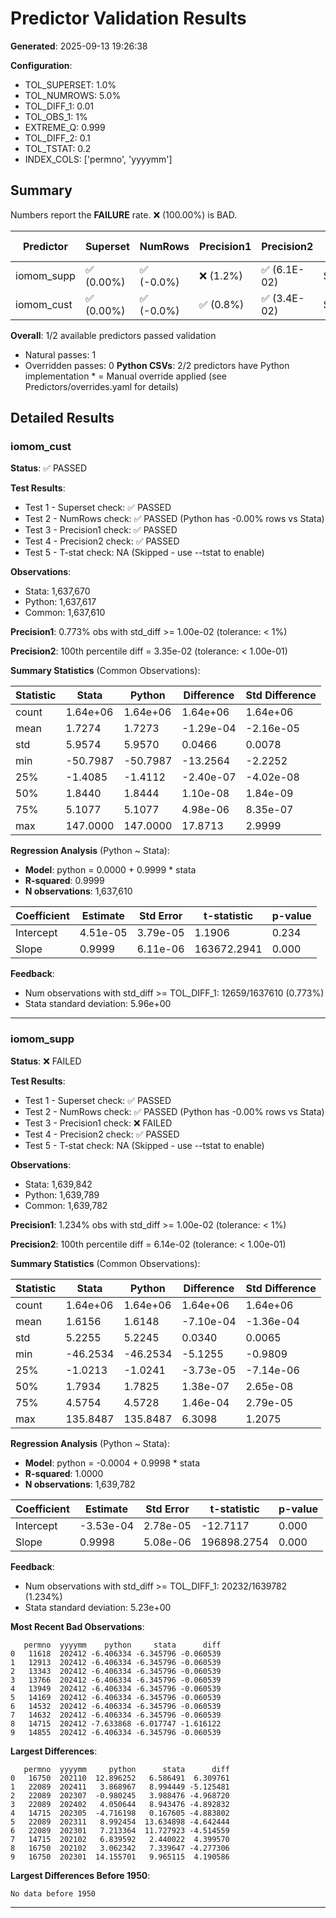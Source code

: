 # Predictor Validation Results

**Generated**: 2025-09-13 19:26:38

**Configuration**:
- TOL_SUPERSET: 1.0%
- TOL_NUMROWS: 5.0%
- TOL_DIFF_1: 0.01
- TOL_OBS_1: 1%
- EXTREME_Q: 0.999
- TOL_DIFF_2: 0.1
- TOL_TSTAT: 0.2
- INDEX_COLS: ['permno', 'yyyymm']

## Summary

Numbers report the **FAILURE** rate. ❌ (100.00%) is BAD.

| Predictor                 | Superset   | NumRows       | Precision1   | Precision2    | T-stat     |
|---------------------------|------------|---------------|--------------|---------------|------------|
| iomom_supp                | ✅ (0.00%) | ✅ (-0.0%)   | ❌ (1.2%)     | ✅ (6.1E-02)   | SKIP       |
| iomom_cust                | ✅ (0.00%) | ✅ (-0.0%)   | ✅ (0.8%)     | ✅ (3.4E-02)   | SKIP       |

**Overall**: 1/2 available predictors passed validation
  - Natural passes: 1
  - Overridden passes: 0
**Python CSVs**: 2/2 predictors have Python implementation
\* = Manual override applied (see Predictors/overrides.yaml for details)

## Detailed Results

### iomom_cust

**Status**: ✅ PASSED

**Test Results**:
- Test 1 - Superset check: ✅ PASSED
- Test 2 - NumRows check: ✅ PASSED (Python has -0.00% rows vs Stata)
- Test 3 - Precision1 check: ✅ PASSED
- Test 4 - Precision2 check: ✅ PASSED
- Test 5 - T-stat check: NA (Skipped - use --tstat to enable)

**Observations**:
- Stata:  1,637,670
- Python: 1,637,617
- Common: 1,637,610

**Precision1**: 0.773% obs with std_diff >= 1.00e-02 (tolerance: < 1%)

**Precision2**: 100th percentile diff = 3.35e-02 (tolerance: < 1.00e-01)

**Summary Statistics** (Common Observations):

| Statistic  |          Stata |         Python |     Difference | Std Difference |
|------------|----------------|----------------|----------------|----------------|
| count      |       1.64e+06 |       1.64e+06 |       1.64e+06 |       1.64e+06 |
| mean       |         1.7274 |         1.7273 |      -1.29e-04 |      -2.16e-05 |
| std        |         5.9574 |         5.9570 |         0.0466 |         0.0078 |
| min        |       -50.7987 |       -50.7987 |       -13.2564 |        -2.2252 |
| 25%        |        -1.4085 |        -1.4112 |      -2.40e-07 |      -4.02e-08 |
| 50%        |         1.8440 |         1.8444 |       1.10e-08 |       1.84e-09 |
| 75%        |         5.1077 |         5.1077 |       4.98e-06 |       8.35e-07 |
| max        |       147.0000 |       147.0000 |        17.8713 |         2.9999 |

**Regression Analysis** (Python ~ Stata):

- **Model**: python = 0.0000 + 0.9999 * stata
- **R-squared**: 0.9999
- **N observations**: 1,637,610

| Coefficient |     Estimate |    Std Error | t-statistic |   p-value |
|-------------|--------------|--------------|-------------|----------|
| Intercept   |     4.51e-05 |     3.79e-05 |      1.1906 |     0.234 |
| Slope       |       0.9999 |     6.11e-06 | 163672.2941 |     0.000 |

**Feedback**:
- Num observations with std_diff >= TOL_DIFF_1: 12659/1637610 (0.773%)
- Stata standard deviation: 5.96e+00

---

### iomom_supp

**Status**: ❌ FAILED

**Test Results**:
- Test 1 - Superset check: ✅ PASSED
- Test 2 - NumRows check: ✅ PASSED (Python has -0.00% rows vs Stata)
- Test 3 - Precision1 check: ❌ FAILED
- Test 4 - Precision2 check: ✅ PASSED
- Test 5 - T-stat check: NA (Skipped - use --tstat to enable)

**Observations**:
- Stata:  1,639,842
- Python: 1,639,789
- Common: 1,639,782

**Precision1**: 1.234% obs with std_diff >= 1.00e-02 (tolerance: < 1%)

**Precision2**: 100th percentile diff = 6.14e-02 (tolerance: < 1.00e-01)

**Summary Statistics** (Common Observations):

| Statistic  |          Stata |         Python |     Difference | Std Difference |
|------------|----------------|----------------|----------------|----------------|
| count      |       1.64e+06 |       1.64e+06 |       1.64e+06 |       1.64e+06 |
| mean       |         1.6156 |         1.6148 |      -7.10e-04 |      -1.36e-04 |
| std        |         5.2255 |         5.2245 |         0.0340 |         0.0065 |
| min        |       -46.2534 |       -46.2534 |        -5.1255 |        -0.9809 |
| 25%        |        -1.0213 |        -1.0241 |      -3.73e-05 |      -7.14e-06 |
| 50%        |         1.7934 |         1.7825 |       1.38e-07 |       2.65e-08 |
| 75%        |         4.5754 |         4.5728 |       1.46e-04 |       2.79e-05 |
| max        |       135.8487 |       135.8487 |         6.3098 |         1.2075 |

**Regression Analysis** (Python ~ Stata):

- **Model**: python = -0.0004 + 0.9998 * stata
- **R-squared**: 1.0000
- **N observations**: 1,639,782

| Coefficient |     Estimate |    Std Error | t-statistic |   p-value |
|-------------|--------------|--------------|-------------|----------|
| Intercept   |    -3.53e-04 |     2.78e-05 |    -12.7117 |     0.000 |
| Slope       |       0.9998 |     5.08e-06 | 196898.2754 |     0.000 |

**Feedback**:
- Num observations with std_diff >= TOL_DIFF_1: 20232/1639782 (1.234%)
- Stata standard deviation: 5.23e+00

**Most Recent Bad Observations**:
```
   permno  yyyymm    python     stata      diff
0   11618  202412 -6.406334 -6.345796 -0.060539
1   12913  202412 -6.406334 -6.345796 -0.060539
2   13343  202412 -6.406334 -6.345796 -0.060539
3   13766  202412 -6.406334 -6.345796 -0.060539
4   13949  202412 -6.406334 -6.345796 -0.060539
5   14169  202412 -6.406334 -6.345796 -0.060539
6   14532  202412 -6.406334 -6.345796 -0.060539
7   14632  202412 -6.406334 -6.345796 -0.060539
8   14715  202412 -7.633868 -6.017747 -1.616122
9   14855  202412 -6.406334 -6.345796 -0.060539
```

**Largest Differences**:
```
   permno  yyyymm     python      stata      diff
0   16750  202110  12.896252   6.586491  6.309761
1   22089  202411   3.868967   8.994449 -5.125481
2   22089  202307  -0.980245   3.988476 -4.968720
3   22089  202402   4.050644   8.943476 -4.892832
4   14715  202305  -4.716198   0.167605 -4.883802
5   22089  202311   8.992454  13.634898 -4.642444
6   22089  202301   7.213364  11.727923 -4.514559
7   14715  202102   6.839592   2.440022  4.399570
8   16750  202102   3.062342   7.339647 -4.277306
9   16750  202301  14.155701   9.965115  4.190586
```

**Largest Differences Before 1950**:
```
No data before 1950
```

---

